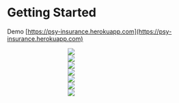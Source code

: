 # Getting Started

Demo [https://psy-insurance.herokuapp.com](https://psy-insurance.herokuapp.com)

<div style="width:300px;">
<div align="center">
<img src="Screenshot_20210308-191048.jpg"/>
</div>
<div align="center">
<img src="Screenshot_20210308-190919.jpg"/>
</div>
<div align="center">
<img src="Screenshot_20210308-190843.jpg"/>
</div>
<div align="center">
<img src="Screenshot_20210308-190818.jpg"/>
</div>
<div align="center">
<img src="Screenshot_20210308-190745.jpg"/>
</div>
<div align="center">
<img src="Screenshot_20210308-190715.jpg"/>
</div>
<div align="center">
<img src="Screenshot_20210308-190637.jpg"/>
</div>
</div>
